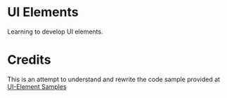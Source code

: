 # UI Elements

Learning to develop UI elements. 

# Credits

This is an attempt to understand and rewrite the code sample provided at [UI-Element Samples](https://github.com/googlechrome/ui-element-samples)

